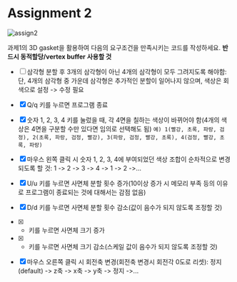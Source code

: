 #  Assignment 2
![assign2](https://user-images.githubusercontent.com/38516906/58379549-03859a00-7fe0-11e9-9a9b-2ead53b2bc28.jpg)

과제1의 3D gasket을 활용하여 다음의 요구조건을 만족시키는 코드를 작성하세요.
**반드시 동적할당/vertex buffer 사용할 것**

- [ ] 삼각형 분할 후 3개의 삼각형이 아닌 4개의 삼각형이 모두 그려지도록 해야함: 단, 4개의 삼각형 중 가운데 삼각형은 추가적인 분할이 일어나지 않으며, 색상은 회색으로 설정 -> 수정 필요

- [x] Q/q 키를 누르면 프로그램 종료

- [x] 숫자 1, 2, 3, 4 키를 눌렀을 때, 각 4면을 칠하는 색상이 바뀌어야 함(4개의 색상은 4면을 구분할 수만 있다면 임의로 선택해도 됨)
```예) 1(빨강, 초록, 파랑, 검정), 2(초록, 파랑, 검정, 빨강), 3(파랑, 검정, 빨강, 초록), 4(검정, 빨강, 초록, 파랑)```

- [x] 마우스 왼쪽 클릭 시 숫자 1, 2, 3, 4에 부여되었던 색상 조합이 순차적으로 변경되도록 할 것: 1 -> 2 -> 3 -> 4 -> 1 -> 2 ->...

- [x] U/u 키를 누르면 사면체 분할 횟수 증가(10이상 증가 시 메모리 부족 등의 이유로 프로그램이 종료되는 것에 대해서는 감점 없음)

- [x] D/d 키를 누르면 사면체 분할 횟수 감소(값이 음수가 되지 않도록 조정할 것)

- [x] + 키를 누르면 사면체 크기 증가

- [x] - 키를 누르면 사면체 크기 감소(스케일 값이 음수가 되지 않도록 조정할 것)

- [x] 마우스 오른쪽 클릭 시 회전축 변경(회전축 변경시 회전각 0도로 리셋): 정지(default) -> z축 -> x축 -> y축 -> 정지 ->...
